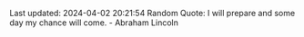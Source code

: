 Last updated: 2024-04-02 20:21:54
Random Quote: I will prepare and some day my chance will come. - Abraham Lincoln